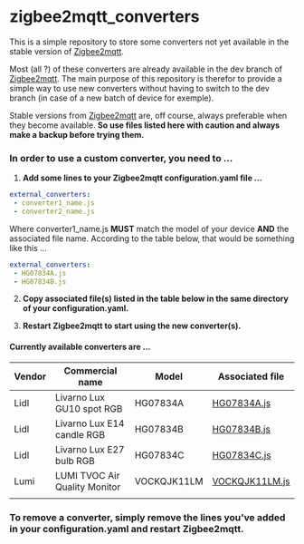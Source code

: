 # zigbee2mqtt_converters
This is a simple repository to store some converters not yet available in the stable version of [Zigbee2mqtt](https://www.zigbee2mqtt.io/ "Zigbee2mqtt").

Most (all ?) of these converters are already available in the dev branch of [Zigbee2mqtt](https://www.zigbee2mqtt.io/ "Zigbee2mqtt").
The main purpose of this repository is therefor to provide a simple way to use new converters without having to switch to the dev branch (in case of a new batch of device for exemple).

Stable versions from [Zigbee2mqtt](https://www.zigbee2mqtt.io/ "Zigbee2mqtt") are, off course, always preferable when they become available. **So use files listed here with caution and always make a backup before trying them.** 

### In order to use a custom converter, you need to ...

1. **Add some lines to your Zigbee2mqtt configuration.yaml file ...**
```yaml
external_converters:
 - converter1_name.js
 - converter2_name.js
```
Where converter1_name.js **MUST** match the model of your device **AND** the associated file name.
According to the table below, that would be something like this ...
```yaml
external_converters:
 - HG07834A.js
 - HG07834B.js
```
2. **Copy associated file(s) listed in the table below in the same directory of your configuration.yaml.**


3. **Restart Zigbee2mqtt to start using the new converter(s).**


#### Currently available converters are ...
	
|Vendor|Commercial name|Model|Associated file|
| ------------ | ------------ | ------------ | ------------ |
|Lidl|Livarno Lux GU10 spot RGB|HG07834A|[HG07834A.js](Lidl/HG07834A.js "HG07834A.js")|
|Lidl|Livarno Lux E14 candle RGB|HG07834B|[HG07834B.js](Lidl/HG07834B.js "HG07834B.js")|
|Lidl|Livarno Lux E27 bulb RGB|HG07834C|[HG07834C.js](Lidl/HG07834C.js "HG07834C.js")|
|Lumi|LUMI TVOC Air Quality Monitor|VOCKQJK11LM|[VOCKQJK11LM.js](lumi/VOCKQJK11LM.js "VOCKQJK11LM.js")|
|   |   |   |   |

### To remove a converter, simply remove the lines you've added in your configuration.yaml and restart Zigbee2mqtt.

